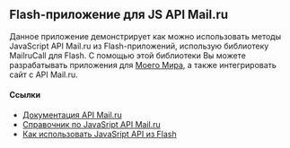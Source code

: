 <h2>Flash-приложение для JS API Mail.ru</h2>
Данное приложение демонстрирует как можно использовать методы JavaScript API Mail.ru из Flash-приложений, использую библиотеку MailruCall для Flash. С помощью этой библиотеки Вы можете разрабатывать приложения для <a href="http://my.mail.ru/apps" target="_blank">Моего Мира</a>, а также интегрировать сайт с API Mail.ru.


<h4>Ссылки</h4>
<ul>
<li><a href="http://api.mail.ru/docs/" target="_blank">Документация API Mail.ru</a></li>
<li><a href="http://api.mail.ru/docs/reference/js/" target="_blank">Справочник по JavaSript API Mail.ru</a></li>
<li><a href="http://api.mail.ru/docs/guides/flashapi/" target="_blank">Как использовать JavaSript API из Flash</a></li>
</ul>
